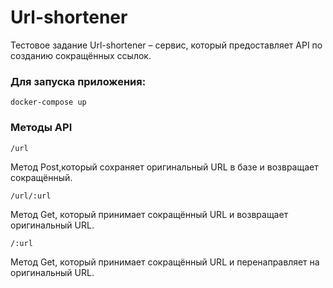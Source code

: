 # Url-shortener
Тестовое задание Url-shortener – сервис, который предоставляет API по созданию сокращённых ссылок.
### Для запуска приложения:

```
docker-compose up
```
### Методы API
`/url`

Метод Post,который сохраняет оригинальный URL в базе и возвращает сокращённый.

`/url/:url`

Метод Get, который принимает сокращённый URL и возвращает оригинальный URL.

`/:url`

Метод Get, который принимает сокращённый URL и перенаправляет на оригинальный URL.

